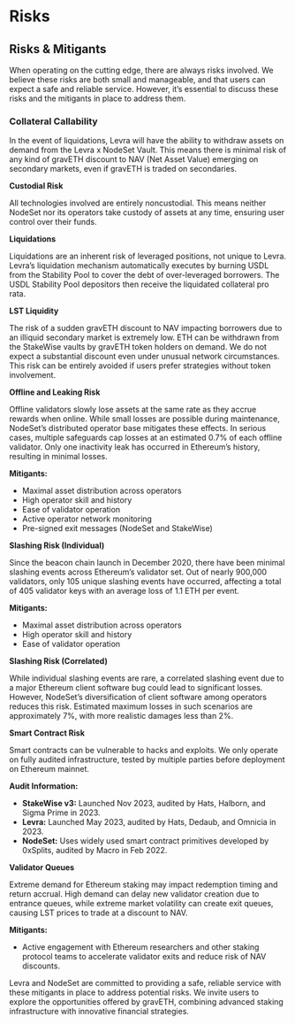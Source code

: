 # Risks

## Risks & Mitigants

When operating on the cutting edge, there are always risks involved. We believe these risks are both small and manageable, and that users can expect a safe and reliable service. However, it’s essential to discuss these risks and the mitigants in place to address them.

### **Collateral Callability**

In the event of liquidations, Levra will have the ability to withdraw assets on demand from the Levra x NodeSet Vault. This means there is minimal risk of any kind of gravETH discount to NAV (Net Asset Value) emerging on secondary markets, even if gravETH is traded on secondaries.

**Custodial Risk**

All technologies involved are entirely noncustodial. This means neither NodeSet nor its operators take custody of assets at any time, ensuring user control over their funds.

**Liquidations**

Liquidations are an inherent risk of leveraged positions, not unique to Levra. Levra’s liquidation mechanism automatically executes by burning USDL from the Stability Pool to cover the debt of over-leveraged borrowers. The USDL Stability Pool depositors then receive the liquidated collateral pro rata.

**LST Liquidity**

The risk of a sudden gravETH discount to NAV impacting borrowers due to an illiquid secondary market is extremely low. ETH can be withdrawn from the StakeWise vaults by gravETH token holders on demand. We do not expect a substantial discount even under unusual network circumstances. This risk can be entirely avoided if users prefer strategies without token involvement.

**Offline and Leaking Risk**

Offline validators slowly lose assets at the same rate as they accrue rewards when online. While small losses are possible during maintenance, NodeSet’s distributed operator base mitigates these effects. In serious cases, multiple safeguards cap losses at an estimated 0.7% of each offline validator. Only one inactivity leak has occurred in Ethereum’s history, resulting in minimal losses.

**Mitigants:**

* Maximal asset distribution across operators
* High operator skill and history
* Ease of validator operation
* Active operator network monitoring
* Pre-signed exit messages (NodeSet and StakeWise)

**Slashing Risk (Individual)**

Since the beacon chain launch in December 2020, there have been minimal slashing events across Ethereum’s validator set. Out of nearly 900,000 validators, only 105 unique slashing events have occurred, affecting a total of 405 validator keys with an average loss of 1.1 ETH per event.

**Mitigants:**

* Maximal asset distribution across operators
* High operator skill and history
* Ease of validator operation

**Slashing Risk (Correlated)**

While individual slashing events are rare, a correlated slashing event due to a major Ethereum client software bug could lead to significant losses. However, NodeSet’s diversification of client software among operators reduces this risk. Estimated maximum losses in such scenarios are approximately 7%, with more realistic damages less than 2%.

**Smart Contract Risk**

Smart contracts can be vulnerable to hacks and exploits. We only operate on fully audited infrastructure, tested by multiple parties before deployment on Ethereum mainnet.

**Audit Information:**

* **StakeWise v3:** Launched Nov 2023, audited by Hats, Halborn, and Sigma Prime in 2023.
* **Levra:** Launched May 2023, audited by Hats, Dedaub, and Omnicia in 2023.
* **NodeSet:** Uses widely used smart contract primitives developed by 0xSplits, audited by Macro in Feb 2022.

**Validator Queues**

Extreme demand for Ethereum staking may impact redemption timing and return accrual. High demand can delay new validator creation due to entrance queues, while extreme market volatility can create exit queues, causing LST prices to trade at a discount to NAV.

**Mitigants:**

* Active engagement with Ethereum researchers and other staking protocol teams to accelerate validator exits and reduce risk of NAV discounts.

Levra and NodeSet are committed to providing a safe, reliable service with these mitigants in place to address potential risks. We invite users to explore the opportunities offered by gravETH, combining advanced staking infrastructure with innovative financial strategies.
